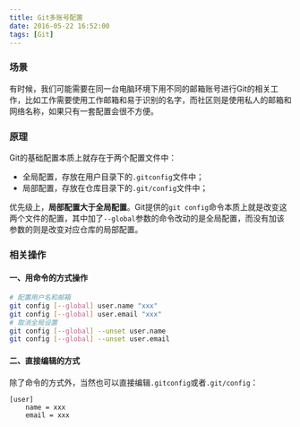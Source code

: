 ```yaml
---
title: Git多账号配置
date: 2016-05-22 16:52:00
tags: [Git]
---
```


### 场景
有时候，我们可能需要在同一台电脑环境下用不同的邮箱账号进行Git的相关工作，比如工作需要使用工作邮箱和易于识别的名字，而社区则是使用私人的邮箱和网络名称，如果只有一套配置会很不方便。

### 原理
Git的基础配置本质上就存在于两个配置文件中：
- 全局配置，存放在用户目录下的`.gitconfig`文件中；
- 局部配置，存放在仓库目录下的`.git/config`文件中；

优先级上，__局部配置大于全局配置__。Git提供的`git config`命令本质上就是改变这两个文件的配置，其中加了`--global`参数的命令改动的是全局配置，而没有加该参数的则是改变对应仓库的局部配置。

### 相关操作

#### 一、用命令的方式操作

```bash
# 配置用户名和邮箱
git config [--global] user.name "xxx"
git config [--global] user.email "xxx"
# 取消全局设置
git config [--global] --unset user.name
git config [--global] --unset user.email
```

#### 二、直接编辑的方式
除了命令的方式外，当然也可以直接编辑`.gitconfig`或者`.git/config`：
```
[user]
    name = xxx
    email = xxx
```